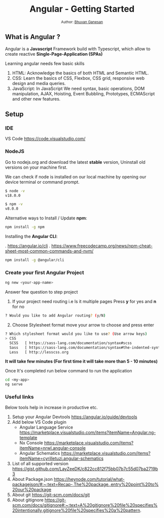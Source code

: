 <div align="center">
  <h1>Angular - Getting Started</h1>
<sub>Author:
<a href="https://www.linkedin.com/in/bhuvanaganesan-l-2209047a" target="_blank">Bhuvan Ganesan</a><br>
</sub>
</div>

## What is Angular ?

Angular is a **Javascript** Framework build with Typescript, which allow to create reactive **Single-Page-Application (SPAs)**

Learning angular needs few basic skills 
1. HTML: Acknowledge the basics of both HTML and Semantic HTML.
2. CSS: Learn the basics of CSS, Flexbox, CSS grid, responsive web design and media queries.
3. JavaScript: In JavaScript We need syntax, basic operations, DOM manipulation, AJAX, Hoisting, Event Bubbling, Prototypes, ECMAScript and other new features.

## Setup

### IDE

VS Code https://code.visualstudio.com/

### NodeJS

Go to nodejs.org and download the latest **stable** version, Uninstall old versions on your machine first.

We can check if node is installed on our local machine by opening our device terminal or command prompt.

```sh
$ node -v
v18.0.0
```

```sh
$ npm -v
v8.0.0
```

Alternative ways to Install / Update **npm**:
```sh
npm install -g npm  
```
Installing the **Angular CLI**:

. https://angular.io/cli
. https://www.freecodecamp.org/news/npm-cheat-sheet-most-common-commands-and-nvm/

```sh
npm install -g @angular/cli 
```

### Create your first Angular Project 
```sh
ng new <your-app-name> 
```
Answer few question to step project 

1. If your project need routing i.e Is it multiple pages Press **y** for yes and **n** for no 
```sh
? Would you like to add Angular routing? (y/N) 
```
2. Choose Stylesheet format move your arrow to choose and press enter

```sh
? Which stylesheet format would you like to use? (Use arrow keys)
> CSS
  SCSS   [ https://sass-lang.com/documentation/syntax#scss                ]
  Sass   [ https://sass-lang.com/documentation/syntax#the-indented-syntax ]
  Less   [ http://lesscss.org                                             ]
```

**It will take few minutes (For first time it will take more than 5 - 10 minutes)** 

Once It's completed run below command to run the application 
```sh
cd <my-app>
ng serve
```

### Useful links
Below tools help in increase in productive etc.
1. Setup your Angular Devtools https://angular.io/guide/devtools 
2. Add below VS Code plugin 
   - Angular Language Service https://marketplace.visualstudio.com/items?itemName=Angular.ng-template
   - Nx Console https://marketplace.visualstudio.com/items?itemName=nrwl.angular-console
   - Angular Schematics https://marketplace.visualstudio.com/items?itemName=cyrilletuzi.angular-schematics
3. List of all supported version https://gist.github.com/LayZeeDK/c822cc812f75bb07b7c55d07ba2719b3  
4. About Package.json https://heynode.com/tutorial/what-packagejson/#:~:text=Recap-,The%20package.,entry%20point%20to%20our%20package
5. About git https://git-scm.com/docs/git
6. About gitignore https://git-scm.com/docs/gitignore#:~:text=A%20gitignore%20file%20specifies%20intentionally,gitignore%20file%20specifies%20a%20pattern.






